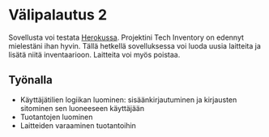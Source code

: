 # Välipalautus 2
Sovellusta voi testata [Herokussa](https://tsoha-techinv.herokuapp.com).
Projektini Tech Inventory on edennyt mielestäni ihan hyvin. Tällä hetkellä sovelluksessa voi luoda uusia laitteita ja lisätä niitä inventaarioon. Laitteita voi myös poistaa.
## Työnalla
* Käyttäjätilien logiikan luominen: sisäänkirjautuminen ja kirjausten sitominen sen luoneeseen käyttäjään
* Tuotantojen luominen
* Laitteiden varaaminen tuotantoihin